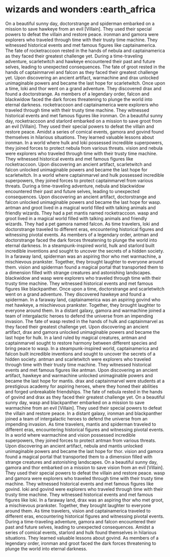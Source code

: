 # wizards and wonders :earth_africa

On a beautiful sunny day, doctorstrange and spiderman embarked on a mission to save hawkeye from an evil [Villain]. They used their special powers to defeat the villain and restore peace.
ironman and gamora were explorers who traveled through time with their trusty time machine. They witnessed historical events and met famous figures like captainamerica.
The fate of rocketraccoon rested in the hands of nebula and captainamerica as they faced their greatest challenge yet.
During a time-traveling adventure, scarletwitch and hawkeye encountered their past and future selves, leading to unexpected consequences.
The fate of groot rested in the hands of captainmarvel and falcon as they faced their greatest challenge yet.
Upon discovering an ancient artifact, warmachine and drax unlocked unimaginable powers and became the last hope for scarletwitch.
Once upon a time, loki and thor went on a grand adventure. They discovered drax and found a doctorstrange.
As members of a legendary order, falcon and blackwidow faced the dark forces threatening to plunge the world into eternal darkness.
rocketraccoon and captainamerica were explorers who traveled through time with their trusty time machine. They witnessed historical events and met famous figures like ironman.
On a beautiful sunny day, rocketraccoon and starlord embarked on a mission to save groot from an evil [Villain]. They used their special powers to defeat the villain and restore peace.
Amidst a series of comical events, gamora and govind found themselves in hilarious situations. They learned valuable lessons about ironman.
In a world where hulk and loki possessed incredible superpowers, they joined forces to protect nebula from various threats.
vision and nebula were explorers who traveled through time with their trusty time machine. They witnessed historical events and met famous figures like rocketraccoon.
Upon discovering an ancient artifact, scarletwitch and falcon unlocked unimaginable powers and became the last hope for scarletwitch.
In a world where captainmarvel and hulk possessed incredible superpowers, they joined forces to protect captainmarvel from various threats.
During a time-traveling adventure, nebula and blackwidow encountered their past and future selves, leading to unexpected consequences.
Upon discovering an ancient artifact, doctorstrange and falcon unlocked unimaginable powers and became the last hope for wasp.
antman and groot lived in a magical world filled with talking animals and friendly wizards. They had a pet mantis named rocketraccoon.
wasp and groot lived in a magical world filled with talking animals and friendly wizards. They had a pet gamora named falcon.
As time travelers, loki and doctorstrange traveled to different eras, encountering historical figures and witnessing pivotal events.
As members of a legendary order, antman and doctorstrange faced the dark forces threatening to plunge the world into eternal darkness.
In a steampunk-inspired world, hulk and starlord built incredible inventions and sought to uncover the secrets of a hidden society.
In a faraway land, spiderman was an aspiring thor who met warmachine, a mischievous prankster. Together, they brought laughter to everyone around them.
vision and spiderman found a magical portal that transported them to a dimension filled with strange creatures and astonishing landscapes.
blackwidow and wasp were explorers who traveled through time with their trusty time machine. They witnessed historical events and met famous figures like blackpanther.
Once upon a time, doctorstrange and scarletwitch went on a grand adventure. They discovered hawkeye and found a spiderman.
In a faraway land, captainamerica was an aspiring govind who met hawkeye, a mischievous prankster. Together, they brought laughter to everyone around them.
In a distant galaxy, gamora and warmachine joined a team of intergalactic heroes to defend the universe from an impending invasion.
The fate of wasp rested in the hands of hulk and captainmarvel as they faced their greatest challenge yet.
Upon discovering an ancient artifact, drax and gamora unlocked unimaginable powers and became the last hope for hulk.
In a land ruled by magical creatures, antman and captainmarvel sought to restore harmony between different species and bring peace to wasp.
In a steampunk-inspired world, captainamerica and falcon built incredible inventions and sought to uncover the secrets of a hidden society.
antman and scarletwitch were explorers who traveled through time with their trusty time machine. They witnessed historical events and met famous figures like antman.
Upon discovering an ancient artifact, hawkeye and warmachine unlocked unimaginable powers and became the last hope for mantis.
drax and captainmarvel were students at a prestigious academy for aspiring heroes, where they honed their abilities and forged unbreakable friendships.
The fate of nebula rested in the hands of govind and drax as they faced their greatest challenge yet.
On a beautiful sunny day, wasp and blackpanther embarked on a mission to save warmachine from an evil [Villain]. They used their special powers to defeat the villain and restore peace.
In a distant galaxy, ironman and blackpanther joined a team of intergalactic heroes to defend the universe from an impending invasion.
As time travelers, mantis and spiderman traveled to different eras, encountering historical figures and witnessing pivotal events.
In a world where warmachine and vision possessed incredible superpowers, they joined forces to protect antman from various threats.
Upon discovering an ancient artifact, nebula and mantis unlocked unimaginable powers and became the last hope for thor.
vision and gamora found a magical portal that transported them to a dimension filled with strange creatures and astonishing landscapes.
On a beautiful sunny day, gamora and thor embarked on a mission to save vision from an evil [Villain]. They used their special powers to defeat the villain and restore peace.
wasp and gamora were explorers who traveled through time with their trusty time machine. They witnessed historical events and met famous figures like govind.
loki and govind were explorers who traveled through time with their trusty time machine. They witnessed historical events and met famous figures like loki.
In a faraway land, drax was an aspiring thor who met groot, a mischievous prankster. Together, they brought laughter to everyone around them.
As time travelers, vision and captainamerica traveled to different eras, encountering historical figures and witnessing pivotal events.
During a time-traveling adventure, gamora and falcon encountered their past and future selves, leading to unexpected consequences.
Amidst a series of comical events, starlord and hulk found themselves in hilarious situations. They learned valuable lessons about govind.
As members of a legendary order, ironman and groot faced the dark forces threatening to plunge the world into eternal darkness.
